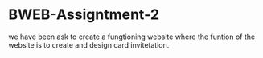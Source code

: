 # BWEB-Assigntment-2
we have been ask to create a fungtioning website where the funtion of the website is to create and design card invitetation. 
